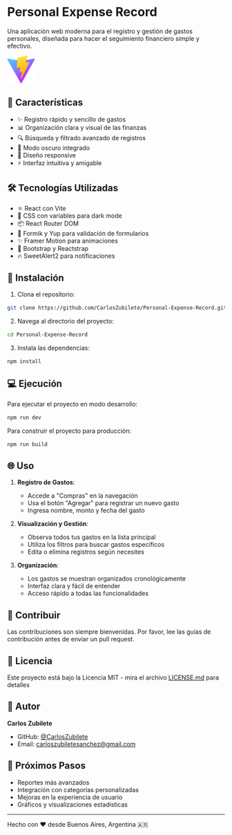 # Personal Expense Record

Una aplicación web moderna para el registro y gestión de gastos personales, diseñada para hacer el seguimiento financiero simple y efectivo.

![Control Personal de Gastos](public/vite.svg)

## 🌟 Características

- ✨ Registro rápido y sencillo de gastos
- 📊 Organización clara y visual de las finanzas
- 🔍 Búsqueda y filtrado avanzado de registros
- 🌙 Modo oscuro integrado
- 📱 Diseño responsive
- ⚡ Interfaz intuitiva y amigable

## 🛠️ Tecnologías Utilizadas

- ⚛️ React con Vite
- 🎨 CSS con variables para dark mode
- 📦 React Router DOM
- 🎯 Formik y Yup para validación de formularios
- ✨ Framer Motion para animaciones
- 🎨 Bootstrap y Reactstrap
- 🔥 SweetAlert2 para notificaciones

## 🚀 Instalación

1. Clona el repositorio:

```bash
git clone https://github.com/CarlosZubilete/Personal-Expense-Record.git
```

2. Navega al directorio del proyecto:

```bash
cd Personal-Expense-Record
```

3. Instala las dependencias:

```bash
npm install
```

## 💻 Ejecución

Para ejecutar el proyecto en modo desarrollo:

```bash
npm run dev
```

Para construir el proyecto para producción:

```bash
npm run build
```

## 🌐 Uso

1. **Registro de Gastos**:

   - Accede a "Compras" en la navegación
   - Usa el botón "Agregar" para registrar un nuevo gasto
   - Ingresa nombre, monto y fecha del gasto

2. **Visualización y Gestión**:

   - Observa todos tus gastos en la lista principal
   - Utiliza los filtros para buscar gastos específicos
   - Edita o elimina registros según necesites

3. **Organización**:
   - Los gastos se muestran organizados cronológicamente
   - Interfaz clara y fácil de entender
   - Acceso rápido a todas las funcionalidades

## 🤝 Contribuir

Las contribuciones son siempre bienvenidas. Por favor, lee las guías de contribución antes de enviar un pull request.

## 📝 Licencia

Este proyecto está bajo la Licencia MIT - mira el archivo [LICENSE.md](LICENSE.md) para detalles

## 👤 Autor

**Carlos Zubilete**

- GitHub: [@CarlosZubilete](https://github.com/carloszubilete)
- Email: carloszubiletesanchez@gmail.com

## 🔮 Próximos Pasos

- Reportes más avanzados
- Integración con categorías personalizadas
- Mejoras en la experiencia de usuario
- Gráficos y visualizaciones estadísticas

---

Hecho con ❤️ desde Buenos Aires, Argentina 🇦🇷
